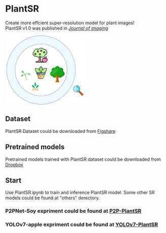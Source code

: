 # PlantSR
Create more effcient super-resolution model for plant images!    
PlantSR v1.0 was published in [*Journal of imaging*](https://www.mdpi.com/2819270)

<img src="assets/plants.png" alt="plantSR.png" style="width:50%;">

## Dataset
PlantSR Dataset could be downloaded from [Figshare](https://figshare.com/articles/dataset/PlantSR_Dataset/24648150)

## Pretrained models
Pretrained models trained with PlantSR dataset could be downloaded from [Dropbox](https://www.dropbox.com/scl/fo/k3xqyu3zomu3insdqydnz/h?rlkey=8mwov9xap0bwsvou0dui7drsq&dl=0)

## Start
Use PlantSR.ipynb to train and inference PlantSR model. Some other SR models could be found at "others" derectory.

### P2PNet-Soy expriment could be found at [P2P-PlantSR](https://github.com/SkyCol/P2P-Soy-expriment)

### YOLOv7-apple expriment could be found at [YOLOv7-PlantSR](https://github.com/SkyCol/YOLOv7-apple-expriment) 
